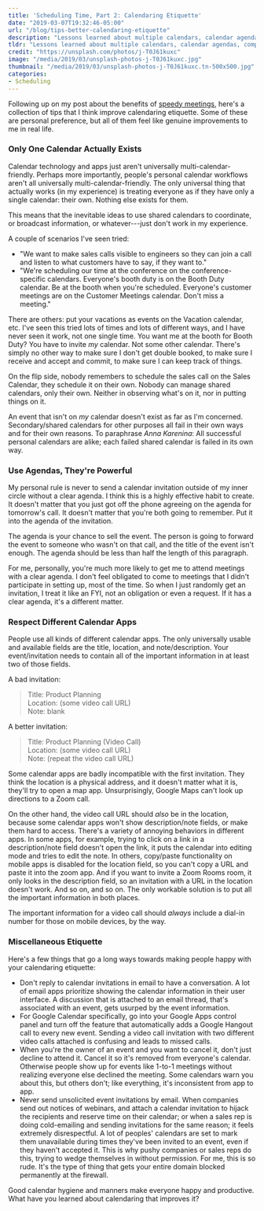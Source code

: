 ```yaml
---
title: 'Scheduling Time, Part 2: Calendaring Etiquette'
date: "2019-03-07T19:32:46-05:00"
url: "/blog/tips-better-calendaring-etiquette"
description: "Lessons learned about multiple calendars, calendar agendas, compatibility with calendar apps, and good calendar manners."
tldr: "Lessons learned about multiple calendars, calendar agendas, compatibility with calendar apps, and good calendar manners. Some of these are personal preference, but all of them feel like genuine improvements to me in real life."
credit: "https://unsplash.com/photos/j-T0J61kuxc"
image: "/media/2019/03/unsplash-photos-j-T0J61kuxc.jpg"
thumbnail: "/media/2019/03/unsplash-photos-j-T0J61kuxc.tn-500x500.jpg"
categories:
- Scheduling
---
```

Following up on my post about the benefits of [speedy meetings](/blog/scheduling-time-speedy-meetings), here's a collection of tips that I think improve calendaring etiquette.
Some of these are personal preference, but all of them feel like genuine improvements to me in real life.
<!--more-->

### Only One Calendar Actually Exists

Calendar technology and apps just aren't universally multi-calendar-friendly.
Perhaps more importantly, people's personal calendar workflows aren't all universally multi-calendar-friendly.
The only universal thing that actually works (in my experience) is treating everyone as if they have only a single calendar: their own.
Nothing else exists for them.

This means that the inevitable ideas to use shared calendars to coordinate, or broadcast information, or whatever---just don't work in my experience.

A couple of scenarios I've seen tried:

- "We want to make sales calls visible to engineers so they can join a call and listen to what customers have to say, if they want to."
- "We're scheduling our time at the conference on the conference-specific calendars. Everyone's booth duty is on the Booth Duty calendar. Be at the booth when you're scheduled. Everyone's customer meetings are on the Customer Meetings calendar. Don't miss a meeting."

There are others: put your vacations as events on the Vacation calendar, etc.
I've seen this tried lots of times and lots of different ways, and I have never seen it work, not one single time.
You want me at the booth for Booth Duty?
You have to invite *my* calendar.
Not some other calendar.
There's simply no other way to make sure I don't get double booked, to make sure I receive and accept and commit, to make sure I can keep track of things.

On the flip side, nobody remembers to schedule the sales call on the Sales Calendar, they schedule it on their own.
Nobody can manage shared calendars, only their own.
Neither in observing what's on it, nor in putting things on it.

An event that isn't on *my* calendar doesn't exist as far as I'm concerned.
Secondary/shared calendars for other purposes all fail in their own ways and for their own reasons.
To paraphrase *Anna Karenina*: All successful personal calendars are alike; each failed shared calendar is failed in its own way.

### Use Agendas, They're Powerful

My personal rule is never to send a calendar invitation outside of my inner circle without a clear agenda.
I think this is a highly effective habit to create.
It doesn't matter that you just got off the phone agreeing on the agenda for tomorrow's call.
It doesn't matter that you're both going to remember.
Put it into the agenda of the invitation.

The agenda is your chance to sell the event.
The person is going to forward the event to someone who wasn't on that call, and the title of the event isn't enough.
The agenda should be less than half the length of this paragraph.

For me, personally, you're much more likely to get me to attend meetings with a clear agenda.
I don't feel obligated to come to meetings that I didn't participate in setting up, most of the time.
So when I just randomly get an invitation, I treat it like an FYI, not an obligation or even a request.
If it has a clear agenda, it's a different matter.

### Respect Different Calendar Apps

People use all kinds of different calendar apps.
The only universally usable and available fields are the title, location, and note/description.
Your event/invitation needs to contain all of the important information in at least two of those fields.

A bad invitation:

> Title: Product Planning \
> Location: (some video call URL) \
> Note: blank

A better invitation:

> Title: Product Planning (Video Call) \
> Location: (some video call URL) \
> Note: (repeat the video call URL)

Some calendar apps are badly incompatible with the first invitation.
They think the location is a physical address, and it doesn't matter what it is, they'll try to open a map app.
Unsurprisingly, Google Maps can't look up directions to a Zoom call.

On the other hand, the video call URL should *also* be in the location, because some calendar apps won't show description/note fields, or make them hard to access.
There's a variety of annoying behaviors in different apps.
In some apps, for example, trying to click on a link in a description/note field doesn't open the link, it puts the calendar into editing mode and tries to edit the note.
In others, copy/paste functionality on mobile apps is disabled for the location field, so you can't copy a URL and paste it into the zoom app.
And if you want to invite a Zoom Rooms room, it only looks in the description field, so an invitation with a URL in the location doesn't work.
And so on, and so on.
The only workable solution is to put all the important information in both places.

The important information for a video call should *always* include a dial-in number for those on mobile devices, by the way.

### Miscellaneous Etiquette

Here's a few things that go a long ways towards making people happy with your calendaring etiquette:

- Don't reply to calendar invitations in email to have a conversation. A lot of email apps prioritize showing the calendar information in their user interface. A discussion that is attached to an email thread, that's associated with an event, gets usurped by the event information.
- For Google Calendar specifically, go into your Google Apps control panel and turn off the feature that automatically adds a Google Hangout call to every new event. Sending a video call invitation with two different video calls attached is confusing and leads to missed calls.
- When you're the owner of an event and you want to cancel it, don't just decline to attend it. Cancel it so it's removed from everyone's calendar. Otherwise people show up for events like 1-to-1 meetings without realizing everyone else declined the meeting. Some calendars warn you about this, but others don't; like everything, it's inconsistent from app to app.
- Never send unsolicited event invitations by email. When companies send out notices of webinars, and attach a calendar invitation to hijack the recipients and reserve time on their calendar; or when a sales rep is doing cold-emailing and sending invitations for the same reason; it feels extremely disrespectful. A lot of peoples' calendars are set to mark them unavailable during times they've been invited to an event, even if they haven't accepted it. This is why pushy companies or sales reps do this, trying to wedge themselves in without permission. For me, this is so rude. It's the type of thing that gets your entire domain blocked permanently at the firewall.

Good calendar hygiene and manners make everyone happy and productive.
What have you learned about calendaring that improves it?
